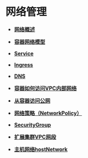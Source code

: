 # 网络管理<a name="cce_10_0020"></a>

-   **[网络概述](网络概述.md)**  

-   **[容器网络模型](容器网络模型.md)**  

-   **[Service](Service.md)**  

-   **[Ingress](Ingress.md)**  

-   **[DNS](DNS.md)**  

-   **[容器如何访问VPC内部网络](容器如何访问VPC内部网络.md)**  

-   **[从容器访问公网](从容器访问公网.md)**  

-   **[网络策略（NetworkPolicy）](网络策略（NetworkPolicy）.md)**  

-   **[SecurityGroup](SecurityGroup.md)**  

-   **[扩展集群VPC网段](扩展集群VPC网段.md)**  

-   **[主机网络hostNetwork](主机网络hostNetwork.md)**  


